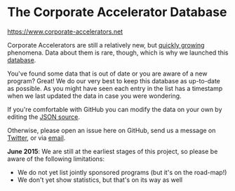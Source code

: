 # The Corporate Accelerator Database

https://www.corporate-accelerators.net

Corporate Accelerators are still a relatively new, but [quickly growing](http://techcrunch.com/2014/08/25/corporate-accelerators-are-an-oxymoron/) phenomena. Data about them is rare, though, which is why we launched this [database](https://www.corporate-accelerators.net/database/index.html).

You've found some data that is out of date or you are aware of a new program? Great! We do our very best to keep this database as up-to-date as possible. As you might have seen each entry in the list has a timestamp when we last updated the data in case you were wondering.

If you're comfortable with GitHub you can modify the data on your own by editing the [JSON source](https://github.com/florianheinemann/www-corporate-accelerators-net/blob/master/_data/Accelerators.json).

Otherwise, please open an issue here on GitHub, send us a message on [Twitter](https://twitter.com/thesumofall), or via [email](mailto:hello@florianheinemann.com).

**June 2015**: We are still at the earliest stages of this project, so please be aware of the following limitations:

* We do not yet list jointly sponsored programs (but it's on the road-map!)
* We don't yet show statistics, but that's on its way as well
